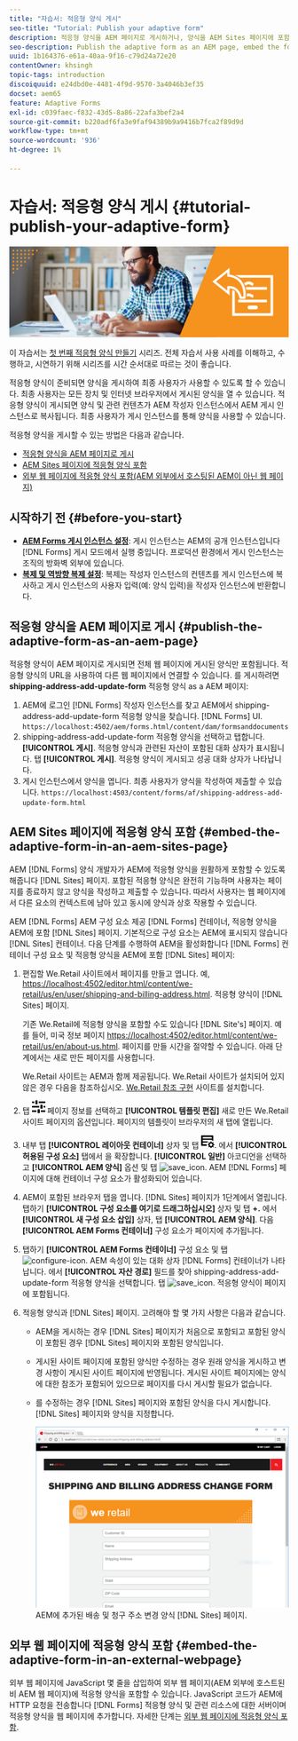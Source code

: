 ```yaml
---
title: "자습서: 적응형 양식 게시"
seo-title: "Tutorial: Publish your adaptive form"
description: 적응형 양식을 AEM 페이지로 게시하거나, 양식을 AEM Sites 페이지에 포함하거나, 외부 웹 페이지에 적응형 양식을 포함합니다
seo-description: Publish the adaptive form as an AEM page, embed the form to an AEM Sites page, or embed the adaptive form in an external webpage
uuid: 1b164376-e61a-40aa-9f16-c79d24a72e20
contentOwner: khsingh
topic-tags: introduction
discoiquuid: e24dbd0e-4481-4f9d-9570-3a4046b3ef35
docset: aem65
feature: Adaptive Forms
exl-id: c039faec-f832-43d5-8a86-22afa3bef2a4
source-git-commit: b220adf6fa3e9faf94389b9a9416b7fca2f89d9d
workflow-type: tm+mt
source-wordcount: '936'
ht-degree: 1%

---
```


# 자습서: 적응형 양식 게시 {#tutorial-publish-your-adaptive-form}

![](do-not-localize/13-publish-your-adaptive-form-small.png)

이 자습서는 [첫 번째 적응형 양식 만들기](https://helpx.adobe.com/kr/experience-manager/6-3/forms/using/create-your-first-adaptive-form.html) 시리즈. 전체 자습서 사용 사례를 이해하고, 수행하고, 시연하기 위해 시리즈를 시간 순서대로 따르는 것이 좋습니다.

적응형 양식이 준비되면 양식을 게시하여 최종 사용자가 사용할 수 있도록 할 수 있습니다. 최종 사용자는 모든 장치 및 인터넷 브라우저에서 게시된 양식을 열 수 있습니다. 적응형 양식이 게시되면 양식 및 관련 컨텐츠가 AEM 작성자 인스턴스에서 AEM 게시 인스턴스로 복사됩니다. 최종 사용자가 게시 인스턴스를 통해 양식을 사용할 수 있습니다.

적응형 양식을 게시할 수 있는 방법은 다음과 같습니다.

* [적응형 양식을 AEM 페이지로 게시](../../forms/using/publish-your-adaptive-form.md#publish-the-adaptive-form-as-an-aem-page)
* [AEM Sites 페이지에 적응형 양식 포함](#embed-the-adaptive-form-in-an-aem-sites-page)
* [외부 웹 페이지에 적응형 양식 포함(AEM 외부에서 호스팅된 AEM이 아닌 웹 페이지)](../../forms/using/publish-your-adaptive-form.md)

## 시작하기 전 {#before-you-start}

* **[AEM Forms 게시 인스턴스 설정](https://helpx.adobe.com/kr/experience-manager/6-3/forms/using/installing-configuring-aem-forms-osgi.html)**: 게시 인스턴스는 AEM의 공개 인스턴스입니다 [!DNL Forms] 게시 모드에서 실행 중입니다. 프로덕션 환경에서 게시 인스턴스는 조직의 방화벽 외부에 있습니다.
* **[복제 및 역방향 복제 설정](https://helpx.adobe.com/experience-manager/6-3/help/sites-deploying/replication.html)**: 복제는 작성자 인스턴스의 컨텐츠를 게시 인스턴스에 복사하고 게시 인스턴스의 사용자 입력(예: 양식 입력)을 작성자 인스턴스에 반환합니다.

## 적응형 양식을 AEM 페이지로 게시 {#publish-the-adaptive-form-as-an-aem-page}

적응형 양식이 AEM 페이지로 게시되면 전체 웹 페이지에 게시된 양식만 포함됩니다. 적응형 양식의 URL을 사용하여 다른 웹 페이지에서 연결할 수 있습니다. 를 게시하려면 **shipping-address-add-update-form** 적응형 양식 as a AEM 페이지:

1. AEM에 로그인 [!DNL Forms] 작성자 인스턴스를 찾고 AEM에서 shipping-address-add-update-form 적응형 양식을 찾습니다. [!DNL Forms] UI.
   `https://localhost:4502/aem/forms.html/content/dam/formsanddocuments`
1. shipping-address-add-update-form 적응형 양식을 선택하고 탭합니다. **[!UICONTROL 게시]**. 적응형 양식과 관련된 자산이 포함된 대화 상자가 표시됩니다. 탭 **[!UICONTROL 게시]**. 적응형 양식이 게시되고 성공 대화 상자가 나타납니다.
1. 게시 인스턴스에서 양식을 엽니다. 최종 사용자가 양식을 작성하여 제출할 수 있습니다.
   `https://localhost:4503/content/forms/af/shipping-address-add-update-form.html`

## AEM Sites 페이지에 적응형 양식 포함 {#embed-the-adaptive-form-in-an-aem-sites-page}

AEM [!DNL Forms] 양식 개발자가 AEM에 적응형 양식을 원활하게 포함할 수 있도록 해줍니다 [!DNL Sites] 페이지. 포함된 적응형 양식은 완전히 기능하며 사용자는 페이지를 종료하지 않고 양식을 작성하고 제출할 수 있습니다. 따라서 사용자는 웹 페이지에서 다른 요소의 컨텍스트에 남아 있고 동시에 양식과 상호 작용할 수 있습니다.

AEM [!DNL Forms] AEM 구성 요소 제공 [!DNL Forms] 컨테이너, 적응형 양식을 AEM에 포함 [!DNL Sites] 페이지. 기본적으로 구성 요소는 AEM에 표시되지 않습니다 [!DNL Sites] 컨테이너. 다음 단계를 수행하여 AEM을 활성화합니다 [!DNL Forms] 컨테이너 구성 요소 및 적응형 양식을 AEM에 포함 [!DNL Sites] 페이지:

1. 편집할 We.Retail 사이트에서 페이지를 만들고 엽니다. 예, [https://localhost:4502/editor.html/content/we-retail/us/en/user/shipping-and-billing-address.html](https://localhost:4502/editor.html/content/we-retail/us/en/user/shipping-and-billing-address.html). 적응형 양식이 [!DNL Sites] 페이지.

   기존 We.Retail에 적응형 양식을 포함할 수도 있습니다 [!DNL Site's] 페이지. 예를 들어, 미국 정보 페이지 [https://localhost:4502/editor.html/content/we-retail/us/en/about-us.html](https://localhost:4502/editor.html/content/we-retail/us/en/about-us.html). 페이지를 만들 시간을 절약할 수 있습니다. 아래 단계에서는 새로 만든 페이지를 사용합니다.

   We.Retail 사이트는 AEM과 함께 제공됩니다. We.Retail 사이트가 설치되어 있지 않은 경우 다음을 참조하십시오. [We.Retail 참조 구현](https://helpx.adobe.com/experience-manager/6-3/help/sites-developing/we-retail.html) 사이트를 설치합니다.

1. 탭 ![속성](assets/properties.png) 페이지 정보를 선택하고 **[!UICONTROL 템플릿 편집]** 새로 만든 We.Retail 사이트 페이지의 옵션입니다. 페이지의 템플릿이 브라우저의 새 탭에 열립니다.
1. 내부 탭 **[!UICONTROL 레이아웃 컨테이너]** 상자 및 탭 ![피드백 관리](assets/feedmanagement.png). 에서 **[!UICONTROL 허용된 구성 요소]** 탭에서 을 확장합니다. **[!UICONTROL 일반]** 아코디언을 선택하고 **[!UICONTROL AEM 양식]** 옵션 및 탭 ![save_icon](assets/save_icon.svg). AEM [!DNL Forms] 페이지에 대해 컨테이너 구성 요소가 활성화되어 있습니다.

1. AEM이 포함된 브라우저 탭을 엽니다. [!DNL Sites] 페이지가 1단계에서 열립니다. 탭하기 **[!UICONTROL 구성 요소를 여기로 드래그하십시오]** 상자 및 탭 **+.** 에서 **[!UICONTROL 새 구성 요소 삽입]** 상자, 탭 **[!UICONTROL AEM 양식]**. 다음 **[!UICONTROL AEM Forms 컨테이너]** 구성 요소가 페이지에 추가됩니다.
1. 탭하기 **[!UICONTROL AEM Forms 컨테이너]** 구성 요소 및 탭 ![configure-icon](assets/configure-icon.svg). AEM 속성이 있는 대화 상자 [!DNL Forms] 컨테이너가 나타납니다. 에서 **[!UICONTROL 자산 경로]** 필드를 찾아 shipping-address-add-update-form 적응형 양식을 선택합니다. 탭 ![save_icon](assets/save_icon.svg). 적응형 양식이 페이지에 포함됩니다.
1. 적응형 양식과 [!DNL Sites] 페이지. 고려해야 할 몇 가지 사항은 다음과 같습니다.

   * AEM을 게시하는 경우 [!DNL Sites] 페이지가 처음으로 포함되고 포함된 양식이 포함된 경우 [!DNL Sites] 페이지와 포함된 양식입니다.
   * 게시된 사이트 페이지에 포함된 양식만 수정하는 경우 원래 양식을 게시하고 변경 사항이 게시된 사이트 페이지에 반영됩니다. 게시된 사이트 페이지에는 양식에 대한 참조가 포함되어 있으므로 페이지를 다시 게시할 필요가 없습니다.
   * 를 수정하는 경우 [!DNL Sites] 페이지와 포함된 양식을 다시 게시합니다. [!DNL Sites] 페이지와 양식을 지정합니다.

      ![embed-in-aem-sites](assets/embed-in-aem-sites.png)
   AEM에 추가된 배송 및 청구 주소 변경 양식 [!DNL Sites] 페이지.

## 외부 웹 페이지에 적응형 양식 포함 {#embed-the-adaptive-form-in-an-external-webpage}

외부 웹 페이지에 JavaScript 몇 줄을 삽입하여 외부 웹 페이지(AEM 외부에 호스트된 비 AEM 웹 페이지)에 적응형 양식을 포함할 수 있습니다. JavaScript 코드가 AEM에 HTTP 요청을 전송합니다 [!DNL Forms] 적응형 양식 및 관련 리소스에 대한 서버이며 적응형 양식을 웹 페이지에 추가합니다. 자세한 단계는 [외부 웹 페이지에 적응형 양식 포함](/help/forms/using/embed-adaptive-form-external-web-page.md).
